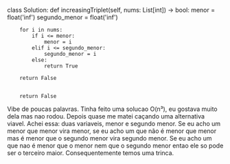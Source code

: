 class Solution:
    def increasingTriplet(self, nums: List[int]) -> bool:
        menor = float('inf')
        segundo_menor = float('inf')

        for i in nums:
            if i <= menor:
                menor = i
            elif i <= segundo_menor:
                segundo_menor = i
            else:
                return True

        return False 
        
        
        return False

Vibe de poucas palavras. Tinha feito uma solucao O(n³), eu gostava muito dela mas nao rodou. Depois quase me matei caçando uma alternativa viavel. Achei essa: duas variaveis, menor e segundo menor. Se eu acho um menor que menor vira menor, se eu acho um que não é menor que menor mas é menor que o segundo menor vira segundo menor. Se eu acho um que nao é menor que o menor nem que o segundo menor entao ele so pode ser o terceiro maior. Consequentemente temos uma trinca.